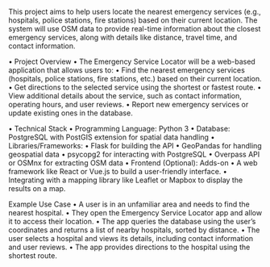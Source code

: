 This project aims to help users locate the nearest emergency services (e.g., hospitals, police stations, fire stations) based on their current location. The system will use OSM data to provide real-time information about the closest emergency services, along with details like distance, travel time, and contact information.

•	Project Overview
•	The Emergency Service Locator will be a web-based application that allows users to:
•	Find the nearest emergency services (hospitals, police stations, fire stations, etc.) based on their current location.
•	Get directions to the selected service using the shortest or fastest route.
•	View additional details about the service, such as contact information, operating hours, and user reviews.
•	Report new emergency services or update existing ones in the database.

•	Technical Stack
•	Programming Language: Python 3
•	Database: PostgreSQL with PostGIS extension for spatial data handling
•	Libraries/Frameworks:
•	Flask  for building the API
•	GeoPandas for handling geospatial data
•	psycopg2 for interacting with PostgreSQL
•	Overpass API or OSMnx for extracting OSM data
•	Frontend (Optional): Adds-on
•	A web framework like React or Vue.js to build a user-friendly interface.
•	Integrating with a mapping library like Leaflet or Mapbox to display the results on a map.

Example Use Case
•	A user is in an unfamiliar area and needs to find the nearest hospital.
•	They open the Emergency Service Locator app and allow it to access their location.
•	The app queries the database using the user’s coordinates and returns a list of nearby hospitals, sorted by distance.
•	The user selects a hospital and views its details, including contact information and user reviews.
•	The app provides directions to the hospital using the shortest route.



